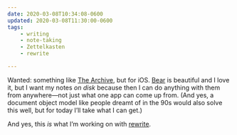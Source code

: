 ```yaml
---
date: 2020-03-08T10:34:08-0600
updated: 2020-03-08T11:30:00-0600
tags:
    - writing
    - note-taking
    - Zettelkasten
    - rewrite

---
```


Wanted: something like [The Archive](https://zettelkasten.de/the-archive/), but for iOS. [Bear](https://bear.app) is beautiful and I love it, but I want my notes *on disk* because then I can do anything with them from anywhere—not just what one app can come up from. (And yes, a document object model like people dreamt of in the 90s would also solve this well, but for today I’ll take what I can get.)

And yes, this *is* what I’m working on with [rewrite](https://rewrite.software).
